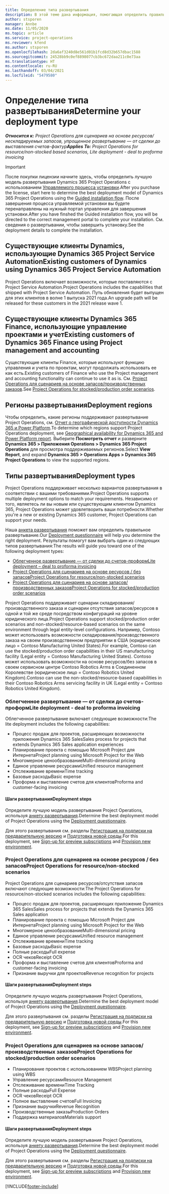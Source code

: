 ```yaml
---
title: Определение типа развертывания
description: В этой теме дана информация, помогающая определить правильный тип развертывания Project Operations для вашей компании.
author: stsporen
manager: Annbe
ms.date: 11/05/2020
ms.topic: article
ms.service: project-operations
ms.reviewer: kfend
ms.author: stsporen
ms.openlocfilehash: 2da6af3240d8e561d01b1fcd8d32b657dbac1588
ms.sourcegitcommit: 24528bb9c0ef8898077cb3bc672daa211c0e73aa
ms.translationtype: HT
ms.contentlocale: ru-RU
ms.lasthandoff: 03/04/2021
ms.locfileid: "5479580"
---
```

# <a name="determine-your-deployment-type"></a><span data-ttu-id="a4f71-103">Определение типа развертывания</span><span class="sxs-lookup"><span data-stu-id="a4f71-103">Determine your deployment type</span></span>

<span data-ttu-id="a4f71-104">_**Относится к:** Project Operations для сценариев на основе ресурсов/нескладируемых запасов, упрощенное развертывание — от сделки до выставления счетов-фактур_</span><span class="sxs-lookup"><span data-stu-id="a4f71-104">_**Applies To:** Project Operations for resource/non-stocked based scenarios, Lite deployment - deal to proforma invoicing_</span></span>

> [!IMPORTANT]
> <span data-ttu-id="a4f71-105">После покупки лицензии начните здесь, чтобы определить лучшую модель развертывания Dynamics 365 Project Operations с использованием [Управляемого процесса установки](https://aka.ms/provisionprojectoperations).</span><span class="sxs-lookup"><span data-stu-id="a4f71-105">After you purchase the license, start here to determine the best deployment model of Dynamics 365 Project Operations using the [Guided installation flow](https://aka.ms/provisionprojectoperations).</span></span>
> <span data-ttu-id="a4f71-106">После завершения процесса управляемой установки вы будете перенаправлены на нужный портал управления для завершения установки.</span><span class="sxs-lookup"><span data-stu-id="a4f71-106">After you have finshed the Guided installation flow, you will be directed to the correct management portal to complete your installation.</span></span> <span data-ttu-id="a4f71-107">См. сведения о развертывании, чтобы завершить установку.</span><span class="sxs-lookup"><span data-stu-id="a4f71-107">See the deployment details to complete the installation.</span></span>


## <a name="existing-customers-of-dynamics-using-dynamics-365-project-service-automation"></a><span data-ttu-id="a4f71-108">Существующие клиенты Dynamics, использующие Dynamics 365 Project Service Automation</span><span class="sxs-lookup"><span data-stu-id="a4f71-108">Existing customers of Dynamics using Dynamics 365 Project Service Automation</span></span>
<span data-ttu-id="a4f71-109">Project Operations включает возможности, которые поставляются с Project Service Automation.</span><span class="sxs-lookup"><span data-stu-id="a4f71-109">Project Operations includes the capabilities that shipped with Project Service Automation.</span></span> <span data-ttu-id="a4f71-110">Путь обновления будет выпущен для этих клиентов в волне 1 выпуска 2021 года.</span><span class="sxs-lookup"><span data-stu-id="a4f71-110">An upgrade path will be released for these customers in the 2021 release wave 1.</span></span>

## <a name="existing-customers-of-dynamics-365-finance-using-project-management-and-accounting"></a><span data-ttu-id="a4f71-111">Существующие клиенты Dynamics 365 Finance, использующие управление проектами и учет</span><span class="sxs-lookup"><span data-stu-id="a4f71-111">Existing customers of Dynamics 365 Finance using Project management and accounting</span></span> 

<span data-ttu-id="a4f71-112">Существующие клиенты Finance, которые используют функцию управления и учета по проектам, могут продолжать использовать ее как есть.</span><span class="sxs-lookup"><span data-stu-id="a4f71-112">Existing customers of Finance who use the Project management and accounting functionality can continue to use it as is.</span></span> <span data-ttu-id="a4f71-113">См. [Project Operations для сценариев на основе запасов/производственных заказов](#pma).</span><span class="sxs-lookup"><span data-stu-id="a4f71-113">See [Project Operations for stocked/production order scenarios](#pma).</span></span>


## <a name="deployment-regions"></a><span data-ttu-id="a4f71-114">Регионы развертывания</span><span class="sxs-lookup"><span data-stu-id="a4f71-114">Deployment regions</span></span>
<span data-ttu-id="a4f71-115">Чтобы определить, какие регионы поддерживают развертывание Project Operations, см. [Отчет о географической доступности Dynamics 365 и Power Platform](https://dynamics.microsoft.com/en-us/geographic-availability/).</span><span class="sxs-lookup"><span data-stu-id="a4f71-115">To determine which regions support Project Operations deployment, see [Geographical availability for Dynamics 365 and Power Platform report](https://dynamics.microsoft.com/en-us/geographic-availability/).</span></span> <span data-ttu-id="a4f71-116">Выберите **Посмотреть отчет** и разверните **Dynamics 365 > Приложения Operations > Dynamics 365 Project Operations** для просмотра поддерживаемых регионов.</span><span class="sxs-lookup"><span data-stu-id="a4f71-116">Select **View Report**, and expand **Dynamics 365 > Operations Apps > Dynamics 365 Project Operations** to view the supported regions.</span></span>

## <a name="deployment-types"></a><span data-ttu-id="a4f71-117">Типы развертывания</span><span class="sxs-lookup"><span data-stu-id="a4f71-117">Deployment types</span></span>
<span data-ttu-id="a4f71-118">Project Operations поддерживает несколько вариантов развертывания в соответствии с вашими требованиями.</span><span class="sxs-lookup"><span data-stu-id="a4f71-118">Project Operations supports multiple deployment options to match your requirements.</span></span> <span data-ttu-id="a4f71-119">Независимо от того, являетесь ли вы новым или существующим клиентом Dynamics 365, Project Operations может удовлетворить ваши потребности.</span><span class="sxs-lookup"><span data-stu-id="a4f71-119">Whether you're a new or existing Dynamics 365 customer, Project Operations can support your needs.</span></span>

<span data-ttu-id="a4f71-120">Наша [анкета развертывания](https://aka.ms/provisionprojectoperations) поможет вам определить правильное развертывание.</span><span class="sxs-lookup"><span data-stu-id="a4f71-120">Our [Deployment questionnaire](https://aka.ms/provisionprojectoperations) will help you determine the right deployment.</span></span> <span data-ttu-id="a4f71-121">Результаты помогут вам выбрать один из следующих типов развертывания:</span><span class="sxs-lookup"><span data-stu-id="a4f71-121">The results will guide you toward one of the following deployment types:</span></span>

- [<span data-ttu-id="a4f71-122">Облегченное развертывание — от сделки до счетов-проформ</span><span class="sxs-lookup"><span data-stu-id="a4f71-122">Lite deployment – deal to proforma invoicing</span></span>](#lite)
- [<span data-ttu-id="a4f71-123">Project Operations для сценариев на основе ресурсов / без запасов</span><span class="sxs-lookup"><span data-stu-id="a4f71-123">Project Operations for resource/non-stocked scenarios</span></span>](#integrated)
- [<span data-ttu-id="a4f71-124">Project Operations для сценариев на основе запасов/производственных заказов</span><span class="sxs-lookup"><span data-stu-id="a4f71-124">Project Operations for stocked/production order scenarios</span></span>](#pma)

<span data-ttu-id="a4f71-125">Project Operations поддерживает сценарии складирования/производственного заказа и сценарии отсутствия запасов/ресурсов в одной и той же среде посредством конфигураций на уровне юридического лица.</span><span class="sxs-lookup"><span data-stu-id="a4f71-125">Project Operations support stocked/production order scenarios and non-stocked/resource-based scenarios on the same environment through legal entity-level configurations.</span></span> <span data-ttu-id="a4f71-126">Например, Contoso может использовать возможности складирования/производственного заказа на своем производственном предприятии в США (юридическое лицо = Contoso Manufacturing United States).</span><span class="sxs-lookup"><span data-stu-id="a4f71-126">For example, Contoso can use the stocked/production order capabilities in their US manufacturing facility (Legal entity = Contoso Manufacturing United States).</span></span> <span data-ttu-id="a4f71-127">Contoso может использовать возможности на основе ресурсов/без запасов в своем сервисном центре Contoso Robotics Arms в Соединенном Королевстве (юридическое лицо = Contoso Robotics United Kingdom).</span><span class="sxs-lookup"><span data-stu-id="a4f71-127">Contoso can use the non-stocked/resource-based capabilities in their Contoso Robotics Arms servicing facility in UK (Legal entity = Contoso Robotics United Kingdom).</span></span>

### <a name="lite-deployment---deal-to-proforma-invoicing"></a><a  name="lite"></a><span data-ttu-id="a4f71-128">Облегченное развертывание — от сделки до счетов-проформ</span><span class="sxs-lookup"><span data-stu-id="a4f71-128">Lite deployment - deal to proforma invoicing</span></span>

<span data-ttu-id="a4f71-129">Облегченное развертывание включает следующие возможности:</span><span class="sxs-lookup"><span data-stu-id="a4f71-129">The lite deployment includes the following capabilities:</span></span>

- <span data-ttu-id="a4f71-130">Процесс продаж для проектов, расширяющих возможности приложения Dynamics 365 Sales</span><span class="sxs-lookup"><span data-stu-id="a4f71-130">Sales process for projects that extends Dynamics 365 Sales application experiences</span></span>
- <span data-ttu-id="a4f71-131">Планирование проекта с помощью Microsoft Project для Интернета</span><span class="sxs-lookup"><span data-stu-id="a4f71-131">Project planning using Microsoft Project for the Web</span></span>
- <span data-ttu-id="a4f71-132">Многомерное ценообразование</span><span class="sxs-lookup"><span data-stu-id="a4f71-132">Multi-dimensional pricing</span></span>
- <span data-ttu-id="a4f71-133">Единое управление ресурсами</span><span class="sxs-lookup"><span data-stu-id="a4f71-133">Unified resource management</span></span>
- <span data-ttu-id="a4f71-134">Отслеживание времени</span><span class="sxs-lookup"><span data-stu-id="a4f71-134">Time tracking</span></span>
- <span data-ttu-id="a4f71-135">Базовые расходы</span><span class="sxs-lookup"><span data-stu-id="a4f71-135">Basic expense</span></span>
- <span data-ttu-id="a4f71-136">Проформа и выставление счетов для клиентов</span><span class="sxs-lookup"><span data-stu-id="a4f71-136">Proforma and customer-facing invoicing</span></span> 

#### <a name="deployment-steps"></a><span data-ttu-id="a4f71-137">Шаги развертывания</span><span class="sxs-lookup"><span data-stu-id="a4f71-137">Deployment steps</span></span>
<span data-ttu-id="a4f71-138">Определите лучшую модель развертывания Project Operations, используя [анкету развертывания](https://aka.ms/provisionprojectoperations).</span><span class="sxs-lookup"><span data-stu-id="a4f71-138">Determine the best deployment model of Project Operations using the [Deployment questionnaire](https://aka.ms/provisionprojectoperations).</span></span>

<span data-ttu-id="a4f71-139">Для этого развертывания см. разделы [Регистрация на подписки на предварительную версию](lite-preview-subscription-sign-up.md) и [Подготовка новой среды](lite-deployment.md).</span><span class="sxs-lookup"><span data-stu-id="a4f71-139">For this deployment, see [Sign-up for preview subscriptions](lite-preview-subscription-sign-up.md) and [Provision new environment](lite-deployment.md).</span></span> 


### <a name="project-operations-for-resourcenon-stocked-scenarios"></a><a name="integrated"></a><span data-ttu-id="a4f71-140">Project Operations для сценариев на основе ресурсов / без запасов</span><span class="sxs-lookup"><span data-stu-id="a4f71-140">Project Operations for resource/non-stocked scenarios</span></span>
<span data-ttu-id="a4f71-141">Project Operations для сценариев ресурсов/отсутствия запасов включают следующие возможности:</span><span class="sxs-lookup"><span data-stu-id="a4f71-141">The Project Operations for resource/non-stocked scenarios includes the following capabilities:</span></span>
 
- <span data-ttu-id="a4f71-142">Процесс продаж для проектов, расширяющих приложение Dynamics 365 Sales</span><span class="sxs-lookup"><span data-stu-id="a4f71-142">Sales process for projects that extends the Dynamics 365 Sales application</span></span>
- <span data-ttu-id="a4f71-143">Планирование проекта с помощью Microsoft Project для Интернета</span><span class="sxs-lookup"><span data-stu-id="a4f71-143">Project planning using Microsoft Project for the Web</span></span>
- <span data-ttu-id="a4f71-144">Многомерное ценообразование</span><span class="sxs-lookup"><span data-stu-id="a4f71-144">Multi-dimensional pricing</span></span>
- <span data-ttu-id="a4f71-145">Единое управление ресурсами</span><span class="sxs-lookup"><span data-stu-id="a4f71-145">Unified resource management</span></span>
- <span data-ttu-id="a4f71-146">Отслеживание времени</span><span class="sxs-lookup"><span data-stu-id="a4f71-146">Time tracking</span></span>
- <span data-ttu-id="a4f71-147">Базовые расходы</span><span class="sxs-lookup"><span data-stu-id="a4f71-147">Basic expense</span></span>
- <span data-ttu-id="a4f71-148">Полные расходы</span><span class="sxs-lookup"><span data-stu-id="a4f71-148">Full expense</span></span>
- <span data-ttu-id="a4f71-149">OCR чеков</span><span class="sxs-lookup"><span data-stu-id="a4f71-149">Receipt OCR</span></span>
- <span data-ttu-id="a4f71-150">Проформа и выставление счетов для клиентов</span><span class="sxs-lookup"><span data-stu-id="a4f71-150">Proforma and customer-facing invoicing</span></span> 
- <span data-ttu-id="a4f71-151">Признание выручки для проектов</span><span class="sxs-lookup"><span data-stu-id="a4f71-151">Revenue recognition for projects</span></span>

#### <a name="deployment-steps"></a><span data-ttu-id="a4f71-152">Шаги развертывания</span><span class="sxs-lookup"><span data-stu-id="a4f71-152">Deployment steps</span></span>
<span data-ttu-id="a4f71-153">Определите лучшую модель развертывания Project Operations, используя [анкету развертывания](https://aka.ms/provisionprojectoperations).</span><span class="sxs-lookup"><span data-stu-id="a4f71-153">Determine the best deployment model of Project Operations using the [Deployment questionnaire](https://aka.ms/provisionprojectoperations).</span></span>

<span data-ttu-id="a4f71-154">Для этого развертывания см. разделы [Регистрация на подписки на предварительную версию](resource-sign-up-preview-subscription.md) и [Подготовка новой среды](resource-provision-new-environment.md).</span><span class="sxs-lookup"><span data-stu-id="a4f71-154">For this deployment, see [Sign-up for preview subscriptions](resource-sign-up-preview-subscription.md) and [Provision new environment](resource-provision-new-environment.md).</span></span> 


### <a name="project-operations-for-stockedproduction-order-scenarios"></a><a name="pma"></a><span data-ttu-id="a4f71-155">Project Operations для сценариев на основе запасов/производственных заказов</span><span class="sxs-lookup"><span data-stu-id="a4f71-155">Project Operations for stocked/production order scenarios</span></span>

- <span data-ttu-id="a4f71-156">Планирование проектов с использованием WBS</span><span class="sxs-lookup"><span data-stu-id="a4f71-156">Project planning using WBS</span></span>
- <span data-ttu-id="a4f71-157">Управление ресурсами</span><span class="sxs-lookup"><span data-stu-id="a4f71-157">Resource Management</span></span>
- <span data-ttu-id="a4f71-158">Отслеживание времени</span><span class="sxs-lookup"><span data-stu-id="a4f71-158">Time Tracking</span></span>
- <span data-ttu-id="a4f71-159">Полные расходы</span><span class="sxs-lookup"><span data-stu-id="a4f71-159">Full Expense</span></span>
- <span data-ttu-id="a4f71-160">OCR чеков</span><span class="sxs-lookup"><span data-stu-id="a4f71-160">Receipt OCR</span></span>
- <span data-ttu-id="a4f71-161">Полное выставление счетов</span><span class="sxs-lookup"><span data-stu-id="a4f71-161">Full Invoicing</span></span>
- <span data-ttu-id="a4f71-162">Признание выручки</span><span class="sxs-lookup"><span data-stu-id="a4f71-162">Revenue Recognition</span></span>
- <span data-ttu-id="a4f71-163">Производственные заказы</span><span class="sxs-lookup"><span data-stu-id="a4f71-163">Production Orders</span></span>
- <span data-ttu-id="a4f71-164">Поддержка материалов</span><span class="sxs-lookup"><span data-stu-id="a4f71-164">Materials support</span></span>

#### <a name="deployment-steps"></a><span data-ttu-id="a4f71-165">Шаги развертывания</span><span class="sxs-lookup"><span data-stu-id="a4f71-165">Deployment steps</span></span>
<span data-ttu-id="a4f71-166">Определите лучшую модель развертывания Project Operations, используя [анкету развертывания](https://aka.ms/provisionprojectoperations).</span><span class="sxs-lookup"><span data-stu-id="a4f71-166">Determine the best deployment model of Project Operations using the [Deployment questionnaire](https://aka.ms/provisionprojectoperations).</span></span>

<span data-ttu-id="a4f71-167">Для этого развертывания см. разделы [Регистрация на подписки на предварительную версию](https://docs.microsoft.com/dynamics365/fin-ops-core/dev-itpro/dev-tools/sign-up-preview-subscription?toc=/dynamics365/finance/toc.json) и [Подготовка новой среды](https://docs.microsoft.com/dynamics365/fin-ops-core/dev-itpro/deployment/deploy-demo-environment?toc=/dynamics365/finance/toc.json).</span><span class="sxs-lookup"><span data-stu-id="a4f71-167">For this deployment, see [Sign-up for preview subscriptions](https://docs.microsoft.com/dynamics365/fin-ops-core/dev-itpro/dev-tools/sign-up-preview-subscription?toc=/dynamics365/finance/toc.json) and [Provision new environment](https://docs.microsoft.com/dynamics365/fin-ops-core/dev-itpro/deployment/deploy-demo-environment?toc=/dynamics365/finance/toc.json).</span></span> 



[!INCLUDE[footer-include](../includes/footer-banner.md)]
